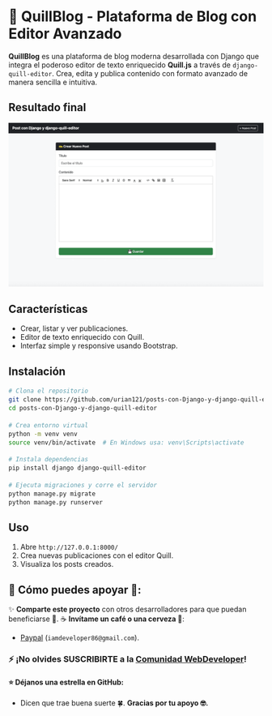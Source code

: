 
# 🚀 QuillBlog - Plataforma de Blog con Editor Avanzado

**QuillBlog** es una plataforma de blog moderna desarrollada con Django que integra el poderoso editor de texto enriquecido **Quill.js** a través de `django-quill-editor`. Crea, edita y publica contenido con formato avanzado de manera sencilla e intuitiva.

## Resultado final
![image](https://raw.githubusercontent.com/urian121/imagenes-proyectos-github/refs/heads/master/crear-post-con-python-django-y-django-quill-editor.png)

## Características
- Crear, listar y ver publicaciones.
- Editor de texto enriquecido con Quill.
- Interfaz simple y responsive usando Bootstrap.


## Instalación
```bash
# Clona el repositorio
git clone https://github.com/urian121/posts-con-Django-y-django-quill-editor.git
cd posts-con-Django-y-django-quill-editor

# Crea entorno virtual
python -m venv venv
source venv/bin/activate  # En Windows usa: venv\Scripts\activate

# Instala dependencias
pip install django django-quill-editor

# Ejecuta migraciones y corre el servidor
python manage.py migrate
python manage.py runserver
```

## Uso
1. Abre `http://127.0.0.1:8000/`
2. Crea nuevas publicaciones con el editor Quill.
3. Visualiza los posts creados.


## 🙌 Cómo puedes apoyar 📢:

✨ **Comparte este proyecto** con otros desarrolladores para que puedan beneficiarse 📢.
☕ **Invítame un café o una cerveza 🍺**:
   - [Paypal](https://www.paypal.me/iamdeveloper86) (`iamdeveloper86@gmail.com`).
### ⚡ ¡No olvides SUSCRIBIRTE a la [Comunidad WebDeveloper](https://www.youtube.com/WebDeveloperUrianViera?sub_confirmation=1)!


#### ⭐ **Déjanos una estrella en GitHub**:
   - Dicen que trae buena suerte 🍀.
**Gracias por tu apoyo 🤓.**

